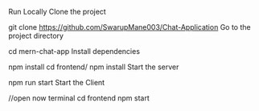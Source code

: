Run Locally
Clone the project

  git clone https://github.com/SwarupMane003/Chat-Application
Go to the project directory

  cd mern-chat-app
Install dependencies

  npm install
  cd frontend/
  npm install
Start the server

  npm run start
Start the Client

  //open now terminal
  cd frontend
  npm start
